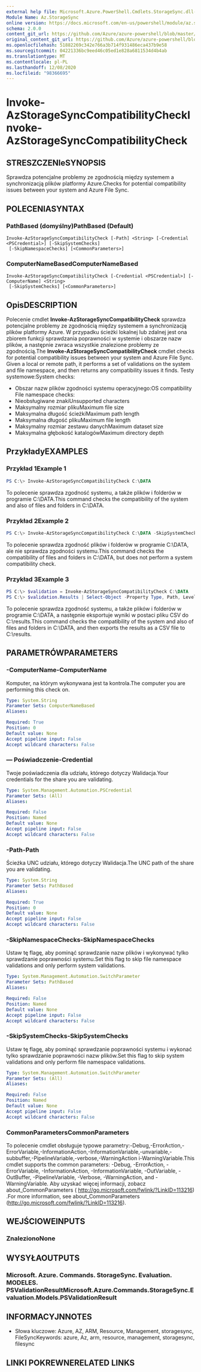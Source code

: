 ```yaml
---
external help file: Microsoft.Azure.PowerShell.Cmdlets.StorageSync.dll-Help.xml
Module Name: Az.StorageSync
online version: https://docs.microsoft.com/en-us/powershell/module/az.storagesync/invoke-azstoragesynccompatibilitycheck
schema: 2.0.0
content_git_url: https://github.com/Azure/azure-powershell/blob/master/src/StorageSync/StorageSync/help/Invoke-AzStorageSyncCompatibilityCheck.md
original_content_git_url: https://github.com/Azure/azure-powershell/blob/master/src/StorageSync/StorageSync/help/Invoke-AzStorageSyncCompatibilityCheck.md
ms.openlocfilehash: 51882269c342e766a3b714f931486eca437b9e58
ms.sourcegitcommit: 04221336bc9eed46c05ed1e828a6811534d4b4ab
ms.translationtype: MT
ms.contentlocale: pl-PL
ms.lasthandoff: 12/08/2020
ms.locfileid: "98366695"
---
```

# <span data-ttu-id="de04f-101">Invoke-AzStorageSyncCompatibilityCheck</span><span class="sxs-lookup"><span data-stu-id="de04f-101">Invoke-AzStorageSyncCompatibilityCheck</span></span>

## <span data-ttu-id="de04f-102">STRESZCZENIe</span><span class="sxs-lookup"><span data-stu-id="de04f-102">SYNOPSIS</span></span>
<span data-ttu-id="de04f-103">Sprawdza potencjalne problemy ze zgodnością między systemem a synchronizacją plików platformy Azure.</span><span class="sxs-lookup"><span data-stu-id="de04f-103">Checks for potential compatibility issues between your system and Azure File Sync.</span></span>

## <span data-ttu-id="de04f-104">POLECENIA</span><span class="sxs-lookup"><span data-stu-id="de04f-104">SYNTAX</span></span>

### <span data-ttu-id="de04f-105">PathBased (domyślny)</span><span class="sxs-lookup"><span data-stu-id="de04f-105">PathBased (Default)</span></span>
```
Invoke-AzStorageSyncCompatibilityCheck [-Path] <String> [-Credential <PSCredential>] [-SkipSystemChecks]
 [-SkipNamespaceChecks] [<CommonParameters>]
```

### <span data-ttu-id="de04f-106">ComputerNameBased</span><span class="sxs-lookup"><span data-stu-id="de04f-106">ComputerNameBased</span></span>
```
Invoke-AzStorageSyncCompatibilityCheck [-Credential <PSCredential>] [-ComputerName] <String>
 [-SkipSystemChecks] [<CommonParameters>]
```

## <span data-ttu-id="de04f-107">Opis</span><span class="sxs-lookup"><span data-stu-id="de04f-107">DESCRIPTION</span></span>
<span data-ttu-id="de04f-108">Polecenie cmdlet **Invoke-AzStorageSyncCompatibilityCheck** sprawdza potencjalne problemy ze zgodnością między systemem a synchronizacją plików platformy Azure. W przypadku ścieżki lokalnej lub zdalnej jest ona zbiorem funkcji sprawdzania poprawności w systemie i obszarze nazw plików, a następnie zwraca wszystkie znalezione problemy ze zgodnością.</span><span class="sxs-lookup"><span data-stu-id="de04f-108">The **Invoke-AzStorageSyncCompatibilityCheck** cmdlet checks for potential compatibility issues between your system and Azure File Sync. Given a local or remote path, it performs a set of validations on the system and file namespace, and then returns any compatibility issues it finds.</span></span>
<span data-ttu-id="de04f-109">Testy systemowe:</span><span class="sxs-lookup"><span data-stu-id="de04f-109">System checks:</span></span>
- <span data-ttu-id="de04f-110">Obszar nazw plików zgodności systemu operacyjnego:</span><span class="sxs-lookup"><span data-stu-id="de04f-110">OS compatibility File namespace checks:</span></span>
- <span data-ttu-id="de04f-111">Nieobsługiwane znaki</span><span class="sxs-lookup"><span data-stu-id="de04f-111">Unsupported characters</span></span>
- <span data-ttu-id="de04f-112">Maksymalny rozmiar pliku</span><span class="sxs-lookup"><span data-stu-id="de04f-112">Maximum file size</span></span>
- <span data-ttu-id="de04f-113">Maksymalna długość ścieżki</span><span class="sxs-lookup"><span data-stu-id="de04f-113">Maximum path length</span></span>
- <span data-ttu-id="de04f-114">Maksymalna długość pliku</span><span class="sxs-lookup"><span data-stu-id="de04f-114">Maximum file length</span></span>
- <span data-ttu-id="de04f-115">Maksymalny rozmiar zestawu danych</span><span class="sxs-lookup"><span data-stu-id="de04f-115">Maximum dataset size</span></span>
- <span data-ttu-id="de04f-116">Maksymalna głębokość katalogów</span><span class="sxs-lookup"><span data-stu-id="de04f-116">Maximum directory depth</span></span>

## <span data-ttu-id="de04f-117">Przykłady</span><span class="sxs-lookup"><span data-stu-id="de04f-117">EXAMPLES</span></span>

### <span data-ttu-id="de04f-118">Przykład 1</span><span class="sxs-lookup"><span data-stu-id="de04f-118">Example 1</span></span>
```powershell
PS C:\> Invoke-AzStorageSyncCompatibilityCheck C:\DATA
```

<span data-ttu-id="de04f-119">To polecenie sprawdza zgodność systemu, a także plików i folderów w programie C:\DATA.</span><span class="sxs-lookup"><span data-stu-id="de04f-119">This command checks the compatibility of the system and also of files and folders in C:\DATA.</span></span>

### <span data-ttu-id="de04f-120">Przykład 2</span><span class="sxs-lookup"><span data-stu-id="de04f-120">Example 2</span></span>
```powershell
PS C:\> Invoke-AzStorageSyncCompatibilityCheck C:\DATA -SkipSystemChecks
```

<span data-ttu-id="de04f-121">To polecenie sprawdza zgodność plików i folderów w programie C:\DATA, ale nie sprawdza zgodności systemu.</span><span class="sxs-lookup"><span data-stu-id="de04f-121">This command checks the compatibility of files and folders in C:\DATA, but does not perform a system compatibility check.</span></span>

### <span data-ttu-id="de04f-122">Przykład 3</span><span class="sxs-lookup"><span data-stu-id="de04f-122">Example 3</span></span>
```powershell
PS C:\> $validation = Invoke-AzStorageSyncCompatibilityCheck C:\DATA
PS C:\> $validation.Results | Select-Object -Property Type, Path, Level, Description, Result | Export-Csv -Path C:\results.csv -Encoding utf8
```

<span data-ttu-id="de04f-123">To polecenie sprawdza zgodność systemu, a także plików i folderów w programie C:\DATA, a następnie eksportuje wyniki w postaci pliku CSV do C:\results.</span><span class="sxs-lookup"><span data-stu-id="de04f-123">This command checks the compatibility of the system and also of files and folders in C:\DATA, and then exports the results as a CSV file to C:\results.</span></span>

## <span data-ttu-id="de04f-124">PARAMETRÓW</span><span class="sxs-lookup"><span data-stu-id="de04f-124">PARAMETERS</span></span>

### <span data-ttu-id="de04f-125">-ComputerName</span><span class="sxs-lookup"><span data-stu-id="de04f-125">-ComputerName</span></span>
<span data-ttu-id="de04f-126">Komputer, na którym wykonywana jest ta kontrola.</span><span class="sxs-lookup"><span data-stu-id="de04f-126">The computer you are performing this check on.</span></span>

```yaml
Type: System.String
Parameter Sets: ComputerNameBased
Aliases:

Required: True
Position: 0
Default value: None
Accept pipeline input: False
Accept wildcard characters: False
```

### <span data-ttu-id="de04f-127">— Poświadczenie</span><span class="sxs-lookup"><span data-stu-id="de04f-127">-Credential</span></span>
<span data-ttu-id="de04f-128">Twoje poświadczenia dla udziału, którego dotyczy Walidacja.</span><span class="sxs-lookup"><span data-stu-id="de04f-128">Your credentials for the share you are validating.</span></span>

```yaml
Type: System.Management.Automation.PSCredential
Parameter Sets: (All)
Aliases:

Required: False
Position: Named
Default value: None
Accept pipeline input: False
Accept wildcard characters: False
```

### <span data-ttu-id="de04f-129">-Path</span><span class="sxs-lookup"><span data-stu-id="de04f-129">-Path</span></span>
<span data-ttu-id="de04f-130">Ścieżka UNC udziału, którego dotyczy Walidacja.</span><span class="sxs-lookup"><span data-stu-id="de04f-130">The UNC path of the share you are validating.</span></span>

```yaml
Type: System.String
Parameter Sets: PathBased
Aliases:

Required: True
Position: 0
Default value: None
Accept pipeline input: False
Accept wildcard characters: False
```

### <span data-ttu-id="de04f-131">-SkipNamespaceChecks</span><span class="sxs-lookup"><span data-stu-id="de04f-131">-SkipNamespaceChecks</span></span>
<span data-ttu-id="de04f-132">Ustaw tę flagę, aby pominąć sprawdzanie nazw plików i wykonywać tylko sprawdzanie poprawności systemu.</span><span class="sxs-lookup"><span data-stu-id="de04f-132">Set this flag to skip file namespace validations and only perform system validations.</span></span>

```yaml
Type: System.Management.Automation.SwitchParameter
Parameter Sets: PathBased
Aliases:

Required: False
Position: Named
Default value: None
Accept pipeline input: False
Accept wildcard characters: False
```

### <span data-ttu-id="de04f-133">-SkipSystemChecks</span><span class="sxs-lookup"><span data-stu-id="de04f-133">-SkipSystemChecks</span></span>
<span data-ttu-id="de04f-134">Ustaw tę flagę, aby pominąć sprawdzanie poprawności systemu i wykonać tylko sprawdzanie poprawności nazw plików.</span><span class="sxs-lookup"><span data-stu-id="de04f-134">Set this flag to skip system validations and only perform file namespace validations.</span></span>

```yaml
Type: System.Management.Automation.SwitchParameter
Parameter Sets: (All)
Aliases:

Required: False
Position: Named
Default value: None
Accept pipeline input: False
Accept wildcard characters: False
```

### <span data-ttu-id="de04f-135">CommonParameters</span><span class="sxs-lookup"><span data-stu-id="de04f-135">CommonParameters</span></span>
<span data-ttu-id="de04f-136">To polecenie cmdlet obsługuje typowe parametry:-Debug,-ErrorAction,-ErrorVariable,-InformationAction,-InformationVariable,-unvariable,-subbuffer,-PipelineVariable,-verbose,-WarningAction i-WarningVariable.</span><span class="sxs-lookup"><span data-stu-id="de04f-136">This cmdlet supports the common parameters: -Debug, -ErrorAction, -ErrorVariable, -InformationAction, -InformationVariable, -OutVariable, -OutBuffer, -PipelineVariable, -Verbose, -WarningAction, and -WarningVariable.</span></span> <span data-ttu-id="de04f-137">Aby uzyskać więcej informacji, zobacz about_CommonParameters ( http://go.microsoft.com/fwlink/?LinkID=113216) .</span><span class="sxs-lookup"><span data-stu-id="de04f-137">For more information, see about_CommonParameters (http://go.microsoft.com/fwlink/?LinkID=113216).</span></span>

## <span data-ttu-id="de04f-138">WEJŚCIOWE</span><span class="sxs-lookup"><span data-stu-id="de04f-138">INPUTS</span></span>

### <span data-ttu-id="de04f-139">Znaleziono</span><span class="sxs-lookup"><span data-stu-id="de04f-139">None</span></span>

## <span data-ttu-id="de04f-140">WYSYŁA</span><span class="sxs-lookup"><span data-stu-id="de04f-140">OUTPUTS</span></span>

### <span data-ttu-id="de04f-141">Microsoft. Azure. Commands. StorageSync. Evaluation. MODELES. PSValidationResult</span><span class="sxs-lookup"><span data-stu-id="de04f-141">Microsoft.Azure.Commands.StorageSync.Evaluation.Models.PSValidationResult</span></span>

## <span data-ttu-id="de04f-142">INFORMACYJN</span><span class="sxs-lookup"><span data-stu-id="de04f-142">NOTES</span></span>
* <span data-ttu-id="de04f-143">Słowa kluczowe: Azure, AZ, ARM, Resource, Management, storagesync, FileSync</span><span class="sxs-lookup"><span data-stu-id="de04f-143">Keywords: azure, Az, arm, resource, management, storagesync, filesync</span></span>

## <span data-ttu-id="de04f-144">LINKI POKREWNE</span><span class="sxs-lookup"><span data-stu-id="de04f-144">RELATED LINKS</span></span>
